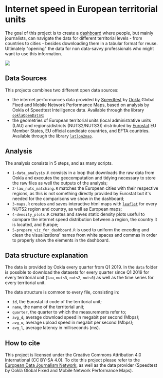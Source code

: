 # Internet speed in European territorial units

The goal of this project is to create a [dashboard](https://datavis.europeandatajournalism.eu/obct/connectivity/) where people, but mainly journalists, can navigate the data for different territorial levels - from countries to cities - besides downloading them in a tabular format for reuse. Ultimately "opening" the data for non data-savvy professionals who might want to use this information.

![](https://datavis.europeandatajournalism.eu/obct/connectivity/files/screen_dash_2022.png)

## Data Sources

This projects combines two different open data sources:

- the internet performances data provided by [Speedtest](https://www.speedtest.net/) by [Ookla](https://registry.opendata.aws/speedtest-global-performance/) Global Fixed and Mobile Network Performance Maps, based on analysis by Ookla of Speedtest Intelligence data. Available through the library [`ooklaOpenDataR`](https://github.com/teamookla/ooklaOpenDataR);
- the geometries of European territorial units (local administrative units (LAU) and regions/districts (NUTS2/NUTS3)) distributed by [Eurostat](https://ec.europa.eu/eurostat/web/nuts/nuts-maps) EU Member States, EU official candidate countries, and EFTA countries. Available through the library [`latlon2map`](https://github.com/giocomai/latlon2map).

## Analysis

The analysis consists in 5 steps, and as many scripts.

- `1-data_analysis.R` consists in a loop that downloads the raw data from Ookla and executes the geocomputation and tidying necessary to store the raw files as well the outputs of the analysis;
- `2-lau_nuts_matching.R` matches the European cities with their respective regions, as this is not something directly provided by Eurostat but it's needed for the comparisons we show in the dashboard;
- `3-maps.R` creates and saves interactive html maps with [`leaflet`](https://rstudio.github.io/leaflet/) for every NUTS2 region and country, as well as European maps;
- `4-density_plots.R` creates and saves static density plots useful to compare the internet speed distribution between a region, the country it is located, and Europe;
- `5-prepare_viz_for_dashboard.R` is used to uniform the encoding and clean the visualizations' names from white spaces and commas in order to properly show the elements in the dashboard.

## Data structure explanation

The data is provided by Ookla every quarter from Q1 2019. 
In the `data` folder is possible to download the datasets for every quarter since Q1 2019 for every territorial unit (`lau`, `nuts3`, `nuts2`, `nuts0`) as well as the time series for every territorial unit.

The data structure is common to every file, consisting in:
- `id`, the Eurostat id code of the territorial unit;
- `name`, the name of the territorial unit;
- `quarter`, the quarter to which the measurements refer to;
- `avg_d`, average download speed in megabit per second (Mbps);
- `avg_u`, average upload speed in megabit per second (Mbps);
- `avg_l`, average latency in milliseconds (ms).

## How to cite

This project is licensed under the Creative Commons Attribution 4.0 International (CC BY-SA 4.0).
To cite this project please refer to the [European Data Journalism Network](https://www.europeandatajournalism.eu/), as well as the data provider (Speedtest by Ookla Global Fixed and Mobile Network Performance Maps).
